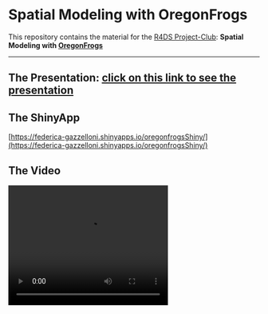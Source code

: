 # Spatial Modeling with OregonFrogs

This repository contains the material for the [R4DS Project-Club](http://r4ds.io/join): **Spatial Modeling with [OregonFrogs](https://github.com/Fgazzelloni/oregonfrogs)**

---

## The Presentation: [click on this link to see the presentation](https://fgazzelloni.quarto.pub/spatial-modeling-with-oregonfrogs)

## The ShinyApp

[https://federica-gazzelloni.shinyapps.io/oregonfrogsShiny/](https://federica-gazzelloni.shinyapps.io/oregonfrogsShiny/)

## The Video

<video width="320" height="240" controls>
  <source src="https://www.youtube.com/watch?v=KDngQp3h8DU" type="video/webm">
Your browser does not support the video tag.
</video>


